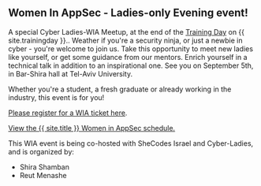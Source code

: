 ---
---

## Women In AppSec - Ladies-only Evening event! 
A special Cyber Ladies-WIA Meetup, at the end of the [Training Day](Training) on {{ site.trainingday }}..
Weather if you're a security ninja, or just a newbie in cyber - you're welcome to join us. Take this opportunity to meet new ladies like yourself, or get some guidance from our mentors. Enrich yourself in a technical talk in addition to an inspirational one.
See you on September 5th, in Bar-Shira hall at Tel-Aviv University.

Whether you're a student, a fresh graduate or already working in the industry, this event is for you!  

[Please register for a WIA ticket here](Register).


<a id="sched-embed" href="https://{{ site.sched }}/list/descriptions/type/WIA" data-sched-bg="dark">View the {{ site.title }} Women in AppSec schedule.</a><script type="text/javascript" src="https://{{ site.sched }}/js/embed.js"></script>


This WIA event is being co-hosted with SheCodes Israel and Cyber-Ladies, and is organized by: 

- Shira Shamban 
- Reut Menashe
